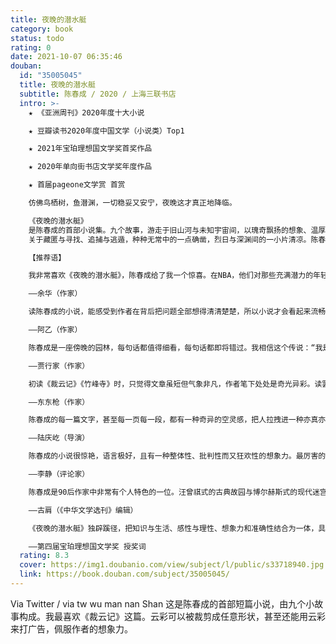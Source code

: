 ```yaml
---
title: 夜晚的潜水艇
category: book
status: todo
rating: 0
date: 2021-10-07 06:35:46
douban:
  id: "35005045"
  title: 夜晚的潜水艇
  subtitle: 陈春成 / 2020 / 上海三联书店
  intro: >-
    ★ 《亚洲周刊》2020年度十大小说

    ★ 豆瓣读书2020年度中国文学（小说类）Top1

    ★ 2021年宝珀理想国文学奖首奖作品

    ★ 2020年单向街书店文学奖年度作品

    ★ 首届pageone文学赏 首赏

    仿佛鸟栖树，鱼潜渊，一切稳妥又安宁，夜晚这才真正地降临。

    《夜晚的潜水艇》
    是陈春成的首部小说集。九个故事，游走于旧山河与未知宇宙间，以瑰奇飘扬的想象、温厚清幽的笔法，在现实与幻境间辟开秘密的通道：海底漫游的少年、深山遗落的古碑、弥散入万物的字句、云彩修剪站、铸剑与酿酒、铁幕下的萨克斯、蓝鲸内的演奏厅……
    关于藏匿与寻找、追捕与逃遁，种种无常中的一点确凿，烈日与深渊间的一小片清凉。陈春成的小说世界，是可供藏身的洞窟，悬浮于纸上的宫殿，航向往昔的潜艇。

    【推荐语】

    我非常喜欢《夜晚的潜水艇》，陈春成给了我一个惊喜。在NBA，他们对那些充满潜力的年轻球员有一个形容，天空才是他的极限，这话也可以用在陈春成的身上。他比较厉害的一点是，既飘逸又扎实，想象力非常丰富，写现实的部分又很扎实，转换和衔接都做得非常好，很老练的作品。我觉得他是一个前程无量的作家。

    ——余华（作家）

    读陈春成的小说，能感受到作者在背后把问题全部想得清清楚楚，所以小说才会看起来流畅而有趣。他的语言锤炼已经炉火纯青，不是池中之物。这注定是一位了不起的小说家。

    ——阿乙（作家）

    陈春成是一座傍晚的园林，每句话都值得细看，每句话都即将错过。我相信这个传说：“我是梦中传彩笔，欲书花叶寄朝云”，有一种古老的文字秩序在暗中流传，到他出现时，我才能指给你：快看，就是这个样子。

    ——贾行家（作家）

    初读《裁云记》《竹峰寺》时，只觉得文章虽短但气象非凡，作者笔下处处是奇光异彩。读罢全书，才知道那也只是修竹茂林中隐隐露出的一角飞檐。九篇小说，如九座幽深的宫殿，殿门虚掩，静谧无人，但你侧身进去，缓缓移步，很快就能看到那些足以使人目不暇给的别致格局、精巧构件、璀璨细节。感谢作者以一己之力构筑这些美妙而深邃的宫殿，让我们得以窥见其中那无数动人心魄的奇丽景象。

    ——东东枪（作家）

    陈春成的每一篇文字，甚至每一页每一段，都有一种奇异的空灵感，把人拉拽进一种亦真亦幻的状态里。细致入微的文字后隐藏着很久远的情感，调动出我的记忆与触觉。每一篇看完，总是唏嘘半日。

    ——陆庆屹（导演）

    陈春成的小说很惊艳，语言极好，且有一种整体性、批判性而又狂欢性的想象力。最厉害的是，他能使最荒诞不经的叙述毫不费力地变得可信，这个本事很难。他对自己的生活有尖锐的看法，表达十分华美飞翔。

    ——李静（评论家）

    陈春成是90后作家中非常有个人特色的一位。汪曾祺式的古典故园与博尔赫斯式的现代迷宫拆散重组，变成了他笔下的废园。但只要读完他的作品，又会发现他远比此丰富。他直接越过了写自我的阶段，一出场就以万物为题，在常识之上，就势思接万里。每一篇小说都不尽相同，又在主题上持续变奏。在一个以糙笔写浮心的时代，他反其道而行之，躲在“深山电报站”，以万物为学问，没有功利心地研究又把玩。他笔触老练，用字沉静，想象又纵肆酣快，间杂萌态。浑然一个专心研学又玩心隆盛的老顽童。

    ——古肩（《中华文学选刊》编辑）

    《夜晚的潜水艇》独辟蹊径，把知识与生活、感性与理性、想象力和准确性结合为一体，具有通透缠绵的气质和强烈的幻想性。小说以一种典雅、迷人的语言为我们展现了当代小说的新路径。

    ——第四届宝珀理想国文学奖 授奖词
  rating: 8.3
  cover: https://img1.doubanio.com/view/subject/l/public/s33718940.jpg
  link: https://book.douban.com/subject/35005045/
---
```


Via Twitter  / via tw wu man nan Shan 这是陈春成的首部短篇小说，由九个小故事构成。我最喜欢《裁云记》这篇。云彩可以被裁剪成任意形状，甚至还能用云彩来打广告，佩服作者的想象力。